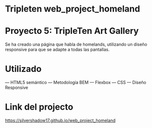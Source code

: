 # Tripleten web_project_homeland

# Proyecto 5: TripleTen Art Gallery

Se ha creado una página que habla de homelands, utilizando un diseño responsive para que se adapte a todas las pantallas.

# Utilizado

— HTML5 semántico
— Metodología BEM
— Flexbox
— CSS
— Diseño Responsive

# Link del projecto

https://silvershadow17.github.io/web_project_homeland
